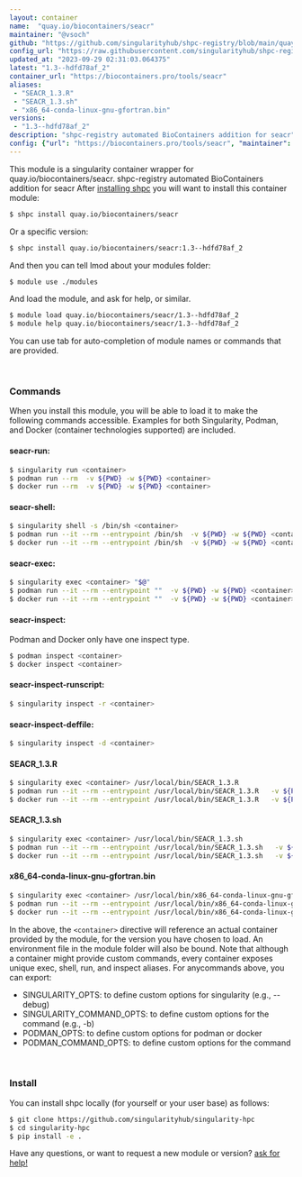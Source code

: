 ```yaml
---
layout: container
name:  "quay.io/biocontainers/seacr"
maintainer: "@vsoch"
github: "https://github.com/singularityhub/shpc-registry/blob/main/quay.io/biocontainers/seacr/container.yaml"
config_url: "https://raw.githubusercontent.com/singularityhub/shpc-registry/main/quay.io/biocontainers/seacr/container.yaml"
updated_at: "2023-09-29 02:31:03.064375"
latest: "1.3--hdfd78af_2"
container_url: "https://biocontainers.pro/tools/seacr"
aliases:
 - "SEACR_1.3.R"
 - "SEACR_1.3.sh"
 - "x86_64-conda-linux-gnu-gfortran.bin"
versions:
 - "1.3--hdfd78af_2"
description: "shpc-registry automated BioContainers addition for seacr"
config: {"url": "https://biocontainers.pro/tools/seacr", "maintainer": "@vsoch", "description": "shpc-registry automated BioContainers addition for seacr", "latest": {"1.3--hdfd78af_2": "sha256:13d8be6125d96261a246c583948746cb5faf04703db5921944fc8e890dc92450"}, "tags": {"1.3--hdfd78af_2": "sha256:13d8be6125d96261a246c583948746cb5faf04703db5921944fc8e890dc92450"}, "docker": "quay.io/biocontainers/seacr", "aliases": {"SEACR_1.3.R": "/usr/local/bin/SEACR_1.3.R", "SEACR_1.3.sh": "/usr/local/bin/SEACR_1.3.sh", "x86_64-conda-linux-gnu-gfortran.bin": "/usr/local/bin/x86_64-conda-linux-gnu-gfortran.bin"}}
---
```


This module is a singularity container wrapper for quay.io/biocontainers/seacr.
shpc-registry automated BioContainers addition for seacr
After [installing shpc](#install) you will want to install this container module:


```bash
$ shpc install quay.io/biocontainers/seacr
```

Or a specific version:

```bash
$ shpc install quay.io/biocontainers/seacr:1.3--hdfd78af_2
```

And then you can tell lmod about your modules folder:

```bash
$ module use ./modules
```

And load the module, and ask for help, or similar.

```bash
$ module load quay.io/biocontainers/seacr/1.3--hdfd78af_2
$ module help quay.io/biocontainers/seacr/1.3--hdfd78af_2
```

You can use tab for auto-completion of module names or commands that are provided.

<br>

### Commands

When you install this module, you will be able to load it to make the following commands accessible.
Examples for both Singularity, Podman, and Docker (container technologies supported) are included.

#### seacr-run:

```bash
$ singularity run <container>
$ podman run --rm  -v ${PWD} -w ${PWD} <container>
$ docker run --rm  -v ${PWD} -w ${PWD} <container>
```

#### seacr-shell:

```bash
$ singularity shell -s /bin/sh <container>
$ podman run --it --rm --entrypoint /bin/sh  -v ${PWD} -w ${PWD} <container>
$ docker run --it --rm --entrypoint /bin/sh  -v ${PWD} -w ${PWD} <container>
```

#### seacr-exec:

```bash
$ singularity exec <container> "$@"
$ podman run --it --rm --entrypoint ""  -v ${PWD} -w ${PWD} <container> "$@"
$ docker run --it --rm --entrypoint ""  -v ${PWD} -w ${PWD} <container> "$@"
```

#### seacr-inspect:

Podman and Docker only have one inspect type.

```bash
$ podman inspect <container>
$ docker inspect <container>
```

#### seacr-inspect-runscript:

```bash
$ singularity inspect -r <container>
```

#### seacr-inspect-deffile:

```bash
$ singularity inspect -d <container>
```


#### SEACR_1.3.R

```bash
$ singularity exec <container> /usr/local/bin/SEACR_1.3.R
$ podman run --it --rm --entrypoint /usr/local/bin/SEACR_1.3.R   -v ${PWD} -w ${PWD} <container> -c " $@"
$ docker run --it --rm --entrypoint /usr/local/bin/SEACR_1.3.R   -v ${PWD} -w ${PWD} <container> -c " $@"
```


#### SEACR_1.3.sh

```bash
$ singularity exec <container> /usr/local/bin/SEACR_1.3.sh
$ podman run --it --rm --entrypoint /usr/local/bin/SEACR_1.3.sh   -v ${PWD} -w ${PWD} <container> -c " $@"
$ docker run --it --rm --entrypoint /usr/local/bin/SEACR_1.3.sh   -v ${PWD} -w ${PWD} <container> -c " $@"
```


#### x86_64-conda-linux-gnu-gfortran.bin

```bash
$ singularity exec <container> /usr/local/bin/x86_64-conda-linux-gnu-gfortran.bin
$ podman run --it --rm --entrypoint /usr/local/bin/x86_64-conda-linux-gnu-gfortran.bin   -v ${PWD} -w ${PWD} <container> -c " $@"
$ docker run --it --rm --entrypoint /usr/local/bin/x86_64-conda-linux-gnu-gfortran.bin   -v ${PWD} -w ${PWD} <container> -c " $@"
```



In the above, the `<container>` directive will reference an actual container provided
by the module, for the version you have chosen to load. An environment file in the
module folder will also be bound. Note that although a container
might provide custom commands, every container exposes unique exec, shell, run, and
inspect aliases. For anycommands above, you can export:

 - SINGULARITY_OPTS: to define custom options for singularity (e.g., --debug)
 - SINGULARITY_COMMAND_OPTS: to define custom options for the command (e.g., -b)
 - PODMAN_OPTS: to define custom options for podman or docker
 - PODMAN_COMMAND_OPTS: to define custom options for the command

<br>

### Install

You can install shpc locally (for yourself or your user base) as follows:

```bash
$ git clone https://github.com/singularityhub/singularity-hpc
$ cd singularity-hpc
$ pip install -e .
```

Have any questions, or want to request a new module or version? [ask for help!](https://github.com/singularityhub/singularity-hpc/issues)